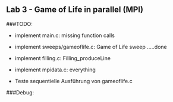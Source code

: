 

## Lab 3 - Game of Life in parallel (MPI)


###TODO:
- implement main.c: missing function calls
- implement sweeps/gameoflife.c: Game of Life sweep .....done
- implement filling.c: Filling_produceLine
- implement mpidata.c: everything

- Teste sequentielle Ausführung von gameoflife.c

###Debug:
